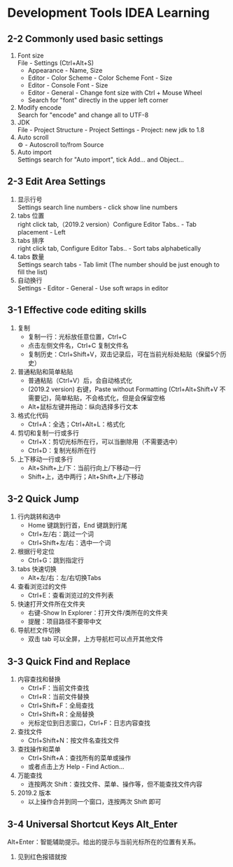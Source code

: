 # Development Tools IDEA Learning

## 2-2 Commonly used basic settings
1. Font size  
   File - Settings (Ctrl+Alt+S)
   + Appearance - Name, Size
   + Editor - Color Scheme - Color Scheme Font - Size
   + Editor - Console Font - Size
   + Editor - General - Change font size with Ctrl + Mouse Wheel
   + Search for "font" directly in the upper left corner
2. Modify encode  
   Search for "encode" and change all to UTF-8
3. JDK  
   File - Project Structure - Project Settings - Project: new jdk to 1.8
4. Auto scroll  
   ⚙️ - Autoscroll to/from Source
5. Auto import  
   Settings search for "Auto import", tick Add... and Object...

## 2-3 Edit Area Settings
1. 显示行号  
   Settings search line numbers - click show line numbers
2. tabs 位置  
   right click tab,（2019.2 version）Configure Editor Tabs.. - Tab placement - Left
3. tabs 排序  
   right click tab, Configure Editor Tabs.. - Sort tabs alphabetically
4. tabs 数量  
   Settings search tabs - Tab limit (The number should be just enough to fill the list)
5. 自动换行  
   Settings - Editor - General - Use soft wraps in editor

## 3-1 Effective code editing skills
1. 复制  
   + 复制一行：光标放任意位置，Ctrl+C  
   + 点击左侧文件名，Ctrl+C 复制文件名  
   + 复制历史：Ctrl+Shift+V，双击记录后，可在当前光标处粘贴（保留5个历史）
2. 普通粘贴和简单粘贴
   + 普通粘贴（Ctrl+V）后，会自动格式化
   + (2019.2 version) 右键，Paste without Formatting (Ctrl+Alt+Shift+V 不需要记)，简单粘贴，不会格式化，但是会保留空格
   + Alt+鼠标左键并拖动：纵向选择多行文本
3. 格式化代码
   + Ctrl+A：全选；Ctrl+Alt+L：格式化
4. 剪切和复制一行或多行
   + Ctrl+X：剪切光标所在行，可以当删除用（不需要选中）
   + Ctrl+D：复制光标所在行
5. 上下移动一行或多行
   + Alt+Shift+上/下：当前行向上/下移动一行
   + Shift+上，选中两行；Alt+Shift+上/下移动
## 3-2 Quick Jump
1. 行内跳转和选中
   + Home 键跳到行首，End 键跳到行尾 
   + Ctrl+左/右：跳过一个词
   + Ctrl+Shift+左/右：选中一个词 
2. 根据行号定位
   + Ctrl+G：跳到指定行
3. tabs 快速切换
   + Alt+左/右：左/右切换Tabs
4. 查看浏览过的文件
   + Ctrl+E：查看浏览过的文件列表
5. 快速打开文件所在文件夹
   + 右键-Show In Explorer：打开文件/类所在的文件夹
   + 提醒：项目路径不要带中文
6. 导航栏文件切换
   + 双击 tab 可以全屏，上方导航栏可以点开其他文件
## 3-3 Quick Find and Replace
1. 内容查找和替换
   + Ctrl+F：当前文件查找
   + Ctrl+R：当前文件替换
   + Ctrl+Shift+F：全局查找
   + Ctrl+Shift+R：全局替换
   + 光标定位到日志窗口，Ctrl+F：日志内容查找
2. 查找文件
   + Ctrl+Shift+N：按文件名查找文件
3. 查找操作和菜单
   + Ctrl+Shift+A：查找所有的菜单或操作
   + 或者点击上方 Help - Find Action...
4. 万能查找
   + 连按两次 Shift：查找文件、菜单、操作等，但不能查找文件内容
5. 2019.2 版本
   + 以上操作合并到同一个窗口，连按两次 Shift 即可

## 3-4 Universal Shortcut Keys Alt_Enter
Alt+Enter：智能辅助提示。给出的提示与当前光标所在的位置有关系。
1. 见到红色报错就按
